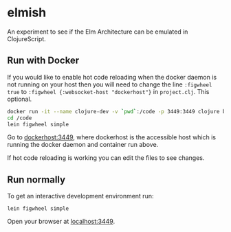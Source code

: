# elmish

An experiment to see if the Elm Architecture can be emulated in ClojureScript.

## Run with Docker
If you would like to enable hot code reloading when the docker daemon is not running on your host then you will need to change the line `:figwheel true` to
`:figwheel {:websocket-host "dockerhost"}` in `project.clj`. This optional. 


```sh
docker run -it --name clojure-dev -v `pwd`:/code -p 3449:3449 clojure bash
cd /code
lein figwheel simple
```

Go to [dockerhost:3449](http://dockerhost:3449), where dockerhost is the
accessible host which is running the docker daemon and container run above.

If hot code reloading is working you can edit the files to see changes.

## Run normally

To get an interactive development environment run:

    lein figwheel simple

Open your browser at [localhost:3449](http://localhost:3449/).

